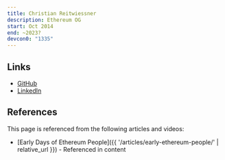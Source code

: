 ```yaml
---
title: Christian Reitwiessner
description: Ethereum OG
start: Oct 2014
end: ~2023?
devcon0: "1335"
---
```


## Links
- [GitHub](https://github.com/chriseth)
- [LinkedIn](https://www.linkedin.com/in/dr-christian-reitwiessner-594b0982/)

## References

This page is referenced from the following articles and videos:

- [Early Days of Ethereum People]({{ '/articles/early-ethereum-people/' | relative_url }}) - Referenced in content
